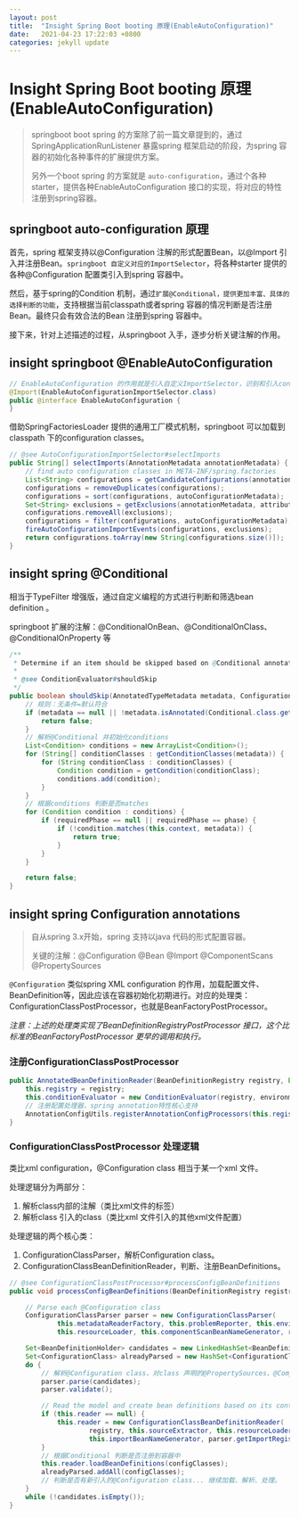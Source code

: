 ```yaml
---
layout: post
title:  "Insight Spring Boot booting 原理(EnableAutoConfiguration)"
date:   2021-04-23 17:22:03 +0800
categories: jekyll update
---
```

# Insight Spring Boot booting 原理(EnableAutoConfiguration)

> springboot boot spring 的方案除了前一篇文章提到的，通过 SpringApplicationRunListener 暴露spring 框架启动的阶段，为spring 容器的初始化各种事件的扩展提供方案。
> 
> 另外一个boot spring 的方案就是 `auto-configuration`，通过个各种starter，提供各种EnableAutoConfiguration 接口的实现，将对应的特性注册到spring容器。

## springboot auto-configuration 原理

首先，spring 框架支持以@Configuration 注解的形式配置Bean，以@Import 引入并注册Bean。`springboot 自定义对应的ImportSelector`，将各种starter 提供的各种@Configuration 配置类引入到spring 容器中。

然后，基于spring的Condition 机制，通过`扩展@Conditional，提供更加丰富、具体的选择判断的功能`，支持根据当前classpath或者spring 容器的情况判断是否注册Bean。最终只会有效合法的Bean 注册到spring 容器中。

接下来，针对上述描述的过程，从springboot 入手，逐步分析关键注解的作用。

## insight springboot @EnableAutoConfiguration

```java
// EnableAutoConfiguration 的作用就是引入自定义ImportSelector，识别和引入configuration
@Import(EnableAutoConfigurationImportSelector.class)
public @interface EnableAutoConfiguration {
}
```

借助SpringFactoriesLoader 提供的通用工厂模式机制，springboot 可以加载到classpath 下的configuration classes。

```java
// @see AutoConfigurationImportSelector#selectImports
public String[] selectImports(AnnotationMetadata annotationMetadata) {
    // find auto configuration classes in META-INF/spring.factories
    List<String> configurations = getCandidateConfigurations(annotationMetadata, attributes);
    configurations = removeDuplicates(configurations);
    configurations = sort(configurations, autoConfigurationMetadata);
    Set<String> exclusions = getExclusions(annotationMetadata, attributes);
    configurations.removeAll(exclusions);
    configurations = filter(configurations, autoConfigurationMetadata);
    fireAutoConfigurationImportEvents(configurations, exclusions);
    return configurations.toArray(new String[configurations.size()]);
}
```

## insight spring @Conditional

相当于TypeFilter 增强版，通过自定义编程的方式进行判断和筛选bean definition 。

springboot 扩展的注解：@ConditionalOnBean、@ConditionalOnClass、@ConditionalOnProperty 等

```java
/**
 * Determine if an item should be skipped based on @Conditional annotations.
 * 
 * @see ConditionEvaluator#shouldSkip
 */
public boolean shouldSkip(AnnotatedTypeMetadata metadata, ConfigurationPhase phase) {
    // 规则：无条件=默认符合
    if (metadata == null || !metadata.isAnnotated(Conditional.class.getName())) {
        return false;
    }
    // 解析@Conditional 并初始化conditions
    List<Condition> conditions = new ArrayList<Condition>();
    for (String[] conditionClasses : getConditionClasses(metadata)) {
        for (String conditionClass : conditionClasses) {
            Condition condition = getCondition(conditionClass);
            conditions.add(condition);
        }
    }
    // 根据conditions 判断是否matches
    for (Condition condition : conditions) {
        if (requiredPhase == null || requiredPhase == phase) {
            if (!condition.matches(this.context, metadata)) {
                return true;
            }
        }
    }

    return false;
}
```

## insight spring Configuration annotations

> 自从spring 3.x开始，spring 支持以java 代码的形式配置容器。
> 
> 关键的注解：@Configuration  @Bean @Import  @ComponentScans @PropertySources

`@Configuration` 类似spring XML configuration 的作用，加载配置文件、BeanDefinition等，因此应该在容器初始化初期进行。对应的处理类：ConfigurationClassPostProcessor，也就是BeanFactoryPostProcessor。

*注意：上述的处理类实现了BeanDefinitionRegistryPostProcessor 接口，这个比标准的BeanFactoryPostProcessor 更早的调用和执行。*

### 注册ConfigurationClassPostProcessor

```java
public AnnotatedBeanDefinitionReader(BeanDefinitionRegistry registry, Environment environment) {
    this.registry = registry;
    this.conditionEvaluator = new ConditionEvaluator(registry, environment, null);
    // 注册配置处理器，spring annotation特性核心支持
    AnnotationConfigUtils.registerAnnotationConfigProcessors(this.registry);
}
```

### ConfigurationClassPostProcessor 处理逻辑

类比xml configuration，@Configuration class 相当于某一个xml 文件。

处理逻辑分为两部分：

1. 解析class内部的注解（类比xml文件的标签）
2. 解析class 引入的class（类比xml 文件引入的其他xml文件配置）

处理逻辑的两个核心类：

1. ConfigurationClassParser，解析Configuration class。
2. ConfigurationClassBeanDefinitionReader，判断、注册BeanDefinitions。

```java
// @see ConfigurationClassPostProcessor#processConfigBeanDefinitions
public void processConfigBeanDefinitions(BeanDefinitionRegistry registry) {

    // Parse each @Configuration class
    ConfigurationClassParser parser = new ConfigurationClassParser(
            this.metadataReaderFactory, this.problemReporter, this.environment,
            this.resourceLoader, this.componentScanBeanNameGenerator, registry);

    Set<BeanDefinitionHolder> candidates = new LinkedHashSet<BeanDefinitionHolder>(configCandidates);
    Set<ConfigurationClass> alreadyParsed = new HashSet<ConfigurationClass>(configCandidates.size());
    do {
        // 解析@Configuration class，对class 声明的@PropertySources、@ComponentScans、@ImportResource、@Bean、@Import 进行处理。
        parser.parse(candidates);
        parser.validate();

        // Read the model and create bean definitions based on its content
        if (this.reader == null) {
            this.reader = new ConfigurationClassBeanDefinitionReader(
                    registry, this.sourceExtractor, this.resourceLoader, this.environment,
                    this.importBeanNameGenerator, parser.getImportRegistry());
        }
        // 根据Conditional 判断是否注册到容器中
        this.reader.loadBeanDefinitions(configClasses);
        alreadyParsed.addAll(configClasses);
        // 判断是否有新引入的@Configuration class... 继续加载、解析、处理。
    }
    while (!candidates.isEmpty());
}
```
